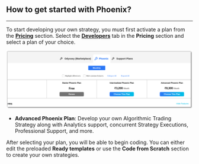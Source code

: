 ## How to get started with Phoenix?

---

To start developing your own strategy, you must first activate a plan from the **[Pricing](https://build.algobulls.com/pricing?section=Smart%20Plans)** section. Select the **[Developers](https://build.algobulls.com/pricing?section=Developers)** tab in the **Pricing** section and select a plan of your choice.

[![pythonbuild](imgs_v2/plans.png "Click to Enlarge or Ctrl+Click to open in a new Tab")](imgs_v2/python_build_plans.png)

* **Advanced Phoenix Plan**: Develop your own Algorithmic Trading Strategy along with Analytics support, concurrent Strategy Executions, Professional Support, and more.

After selecting your plan, you will be able to begin coding. You can either edit the preloaded **Ready templates** or use the **Code from Scratch** section to create your own strategies.
